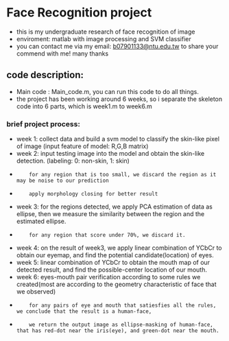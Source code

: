 # Face Recognition project 
- this is my undergraduate research of face recognition of image
- enviroment: matlab with image processing and SVM classifier
- you can contact me via my email: b07901133@ntu.edu.tw   to share your commend with me! many thanks

## code description:
- Main code : Main_code.m, you can run this code to do all things.
- the project has been working around 6 weeks, so i separate the skeleton code into 6 parts, which is week1.m to week6.m

### brief project process:
- week 1: collect data and build a svm model to classify the skin-like pixel of image (input feature of model: R,G,B matrix)
- week 2: input testing image into the model and obtain the skin-like detection. (labeling: 0: non-skin, 1: skin)
-         for any region that is too small, we discard the region as it may be noise to our prediction
-         apply morphology closing for better result
- week 3: for the regions detected, we apply PCA estimation of data as ellipse, then we measure the similarity between the region and the estimated ellipse.
-         for any region that score under 70%, we discard it.
- week 4: on the result of week3, we apply linear combination of YCbCr to obtain our eyemap, and find the potential candidate(location) of eyes.
- week 5: linear combination of YCbCr to obtain the mouth map of our detected result, and find the possible-center location of our mouth.
- week 6: eyes-mouth pair verification according to some rules we created(most are according to the geometry characteristic of face that we observed)
-         for any pairs of eye and mouth that satiesfies all the rules, we conclude that the result is a human-face,
-         we return the output image as ellipse-masking of human-face, that has red-dot near the iris(eye), and green-dot near the mouth.
